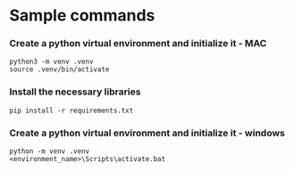 # Sample commands

### Create a python virtual environment and initialize it - MAC
```
python3 -m venv .venv
source .venv/bin/activate
```

### Install the necessary libraries
```
pip install -r requirements.txt
```


### Create a python virtual environment and initialize it - windows 

```
python -m venv .venv
<environment_name>\Scripts\activate.bat
```
